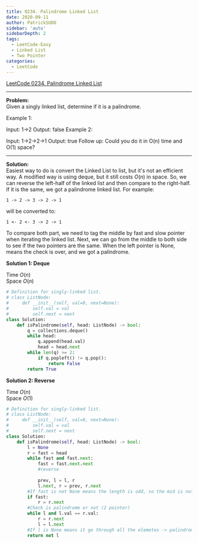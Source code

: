 ```yaml
---
title: 0234. Palindrome Linked List
date: 2020-09-11
author: PatrickSUDO
sidebar: 'auto'
sidebarDepth: 2
tags: 
  - LeetCode-Easy
  - Linked List
  - Two Pointer
categories:
  - LeetCode
---
```

[LeetCode 0234. Palindrome Linked List](https://leetcode.com/problems/palindrome-linked-list/)

---
**Problem:** <br/>
Given a singly linked list, determine if it is a palindrome.

Example 1:

Input: 1->2
Output: false
Example 2:

Input: 1->2->2->1
Output: true
Follow up:
Could you do it in O(n) time and O(1) space?

---
**Solution:** <br/>
Easiest way to do is convert the Linked List to list, but it's not an efficient way. A modified way is using deque, but it still costs $O(n)$ in space. So, we can reverse the left-half of the linked list and then compare to the right-half. If it is the same, we got a palindrome linked list. For example:

```
1 -> 2 -> 3 -> 2 -> 1 
```
will be converted to:

```
1 <- 2 <- 3 -> 2 -> 1 
```

To compare both part, we need to tag the middle by fast and slow pointer when iterating the linked list. Next, we can go from the middle to both side to see if the two pointers are the same. When the left pointer is None, means the check is over, and we got a palindrome. 


**Solution 1: Deque**

Time $O(n)$  <br />
Space $O(n)$


```python 
# Definition for singly-linked list.
# class ListNode:
#     def __init__(self, val=0, next=None):
#         self.val = val
#         self.next = next
class Solution:
    def isPalindrome(self, head: ListNode) -> bool:
        q = collections.deque()
        while head:
            q.append(head.val)
            head = head.next
        while len(q) >= 2:
            if q.popleft() != q.pop():
                return False
        return True
```
**Solution 2: Reverse**

Time $O(n)$  <br />
Space $O(1)$

```python
# Definition for singly-linked list.
# class ListNode:
#     def __init__(self, val=0, next=None):
#         self.val = val
#         self.next = next
class Solution:
    def isPalindrome(self, head: ListNode) -> bool:
        l = None
        r = fast = head
        while fast and fast.next:
            fast = fast.next.next
            #reverse 
            
            prev, l = l, r
            l.next, r = prev, r.next
        #If fast is not None means the length is odd, so the mid is not being compared
        if fast:
            r = r.next
        #Check is palindrome or not (2 pointer)
        while l and l.val == r.val:
            r = r.next
            l = l.next
        #If l is None means it go through all the elemetes -> palindrome
        return not l
```





